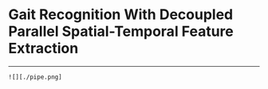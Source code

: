# Gait Recognition With Decoupled Parallel Spatial-Temporal Feature Extraction
---
```
![][./pipe.png]
```
